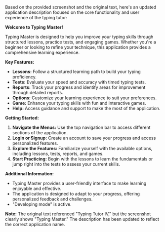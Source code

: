 Based on the provided screenshot and the original text, here's an updated application description focused on the core functionality and user experience of the typing tutor:

**Welcome to Typing Master!**

Typing Master is designed to help you improve your typing skills through structured lessons, practice tests, and engaging games.  Whether you're a beginner or looking to refine your technique, this application provides a comprehensive learning experience.

**Key Features:**

* **Lessons:** Follow a structured learning path to build your typing proficiency.
* **Tests:** Evaluate your speed and accuracy with timed typing tests.
* **Reports:** Track your progress and identify areas for improvement through detailed reports.
* **Options:** Customize your learning experience to suit your preferences.
* **Game:** Enhance your typing skills with fun and interactive games.
* **Help:** Access guidance and support to make the most of the application.

**Getting Started:**

1.  **Navigate the Menus:** Use the top navigation bar to access different sections of the application.
2.  **Login or Signup:** Create an account to save your progress and access personalized features.
3.  **Explore the Features:** Familiarize yourself with the available options, including lessons, tests, reports, and games.
4.  **Start Practicing:** Begin with the lessons to learn the fundamentals or jump right into the tests to assess your current skills.

**Additional Information:**

* Typing Master provides a user-friendly interface to make learning enjoyable and effective.
* The application is designed to adapt to your progress, offering personalized feedback and challenges.
* "Developing mode" is active.

**Note:** The original text referenced "Typing Tutor IV," but the screenshot clearly shows "Typing Master." The description has been updated to reflect the correct application name.

